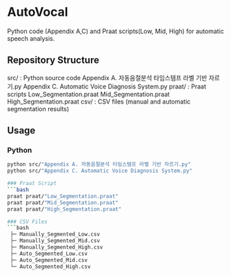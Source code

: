 # AutoVocal

Python code (Appendix A,C) and Praat scripts(Low, Mid, High) for automatic speech analysis.

## Repository Structure
src/ : Python source code
  Appendix A. 자동음절분석 타임스템프 라벨 기반 자르기.py
  Appendix C. Automatic Voice Diagnosis System.py
praat/ : Praat scripts
  Low_Segmentation.praat
  Mid_Segmentation.praat
  High_Segmentation.praat
csv/ : CSV files (manual and automatic segmentation results)
  
## Usage
### Python
```bash
python src/"Appendix A. 자동음절분석 타임스템프 라벨 기반 자르기.py"
python src/"Appendix C. Automatic Voice Diagnosis System.py"

### Praat Script
```bash
praat praat/"Low_Segmentation.praat"
praat praat/"Mid_Segmentation.praat"
praat praat/"High_Segmentation.praat"

### CSV Files
```bash
 ├─ Manually_Segmented_Low.csv
 ├─ Manually_Segmented_Mid.csv
 ├─ Manually_Segmented_High.csv
 ├─ Auto_Segmented_Low.csv
 ├─ Auto_Segmented_Mid.csv
 └─ Auto_Segmented_High.csv
